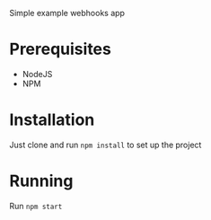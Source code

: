 Simple example webhooks app

Prerequisites
======
- NodeJS
- NPM

Installation
=======
Just clone and run `npm install` to set up the project


Running
======
Run `npm start`